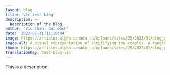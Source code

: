 ```yaml
---
layout: blog
title: 'Vic test blog'
description: >-
  Description of the blog.
author: 'Vic Chan, Outreach'
date: '2023-01-31T11:10:04'
image: https://articles.alpha.canada.ca/uploads/sites/25/2023/01/blog_post_privacy_statement_2-1.jpg
image-alt: A visual representation of simplifying the complex. A tangled rope adjacent to a rope free of knots.
thumb: https://articles.alpha.canada.ca/uploads/sites/25/2023/01/blog_post_privacy_statement_2-1.jpg
translationKey: test-blog-vic
---
```


<p>This is a description. </p>

